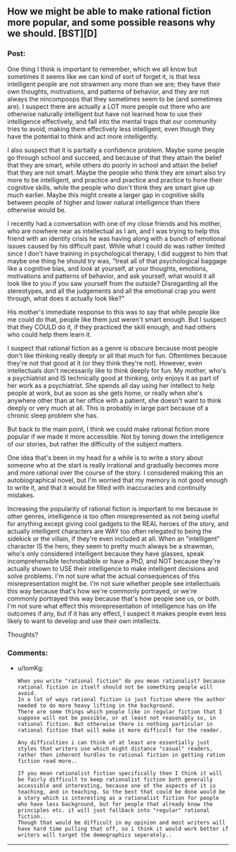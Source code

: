 ## How we might be able to make rational fiction more popular, and some possible reasons why we should. [BST][D]

### Post:

One thing I think is important to remember, which we all know but sometimes it seems like we can kind of sort of forget it, is that less intelligent people are not strawmen any more than we are; they have their own thoughts, motivations, and patterns of behavior, and they are not always the nincompoops that they sometimes seem to be (and sometimes are). I suspect there are actually a LOT more people out there who are otherwise naturally intelligent but have not learned how to use their intelligence effectively, and fall into the mental traps that our community tries to avoid, making them effectively less intelligent, even though they have the potential to think and act more intelligently.

I also suspect that it is partially a confidence problem. Maybe some people go through school and succeed, and because of that they attain the belief that they are smart, while others do poorly in school and attain the belief that they are not smart. Maybe the people who think they are smart also try more to be intelligent, and practice and practice and practice to hone their cognitive skills, while the people who don't think they are smart give up much earlier. Maybe this might create a larger gap in cognitive skills between people of higher and lower natural intelligence than there otherwise would be.

I recently had a conversation with one of my close friends and his mother, who are nowhere near as intellectual as I am, and I was trying to help this friend with an identity crisis he was having along with a bunch of emotional issues caused by his difficult past. While what I could do was rather limited since I don't have training in psychological therapy, I did suggest to him that maybe one thing he should try was, "treat all of that psychological baggage like a cognitive bias, and *look* at yourself, at your thoughts, emotions, motivations and patterns of behavior, and ask yourself, what would it all look like to you if you saw yourself from the outside? Disregarding all the stereotypes, and all the judgements and all the emotional crap you went through, what does it actually look like?"

His mother's immediate response to this was to say that while people like me could do that, people like them just weren't smart enough. But I suspect that they COULD do it, if they practiced the skill enough, and had others who could help them learn it.

I suspect that rational fiction as a genre is obscure because most people don't like thinking really deeply or all that much for fun. Oftentimes because they're not that good at it (or they think they're not). However, even intellectuals don't necessarily like to think deeply for fun. My mother, who's a psychiatrist and IS technically good at thinking, only enjoys it as part of her work as a psychiatrist. She spends all day using her intellect to help people at work, but as soon as she gets home, or really when she's anywhere other than at her office with a patient, she doesn't want to think deeply or very much at all. This is probably in large part because of a chronic sleep problem she has.

But back to the main point, I think we could make rational fiction more popular if we made it more accessible. Not by toning down the intelligence of our stories, but rather the difficulty of the subject matters.

One idea that's been in my head for a while is to write a story about someone who at the start is really irrational and gradually becomes more and more rational over the course of the story. I considered making this an autobiographical novel, but I'm worried that my memory is not good enough to write it, and that it would be filled with inaccuracies and continuity mistakes.

Increasing the popularity of rational fiction is important to me because in other genres, intelligence is too often misrepresented as not being useful for anything except giving cool gadgets to the REAL heroes of the story, and actually intelligent characters are WAY too often relegated to being the sidekick or the villain, if they're even included at all. When an "intelligent" character IS the hero, they seem to pretty much always be a strawman, who's only considered intelligent because they have glasses, speak incomprehensible technobabble or have a PhD, and NOT because they're actually shown to USE their intelligence to make intelligent decisions and solve problems. I'm not sure what the actual consequences of this misrepresentation might be. I'm not sure whether people see intellectuals this way because that's how we're commonly portrayed, or we're commonly portrayed this way because that's how people see us, or both. I'm not sure what effect this misrepresentation of intelligence has on life outcomes if any, but if it has any effect,  I suspect it makes people even less likely to want to develop and use their own intellects.

Thoughts?

### Comments:

- u/IomKg:
  ```
  When you write "rational fiction" do you mean rationalist? because rational fiction in itself should not be something people will avoid.
  In a lot of ways rational fiction is just fiction where the author needed to do more heavy lifting in the background.
  There are some things which people like in regular fiction that I suppose will not be possible, or at least not reasonably so, in rational fiction. But otherwise there is nothing particular in rational fiction that will make it more difficult for the reader.

  Any difficulties i can think of at least are essentially just styles that writers use which might distance "casual" readers, rather then inherent hurdles to rational fiction in getting ration fiction read more..

  If you mean rationalist fiction specifically then I think it will be fairly difficult to keep rationalist fiction both generally accessible and interesting, because one of the aspects of it is teaching, and in teaching. So the best that could be done would be a story which is interesting as a rationalist fiction for people who have less background, but for people that already know the principles etc. it will just fallback into "regular" rational fiction..
  Though that would be difficult in my opinion and most writers will have hard time pulling that off, so i think it would work better if writers will target the demographics seperately..
  ```

---


